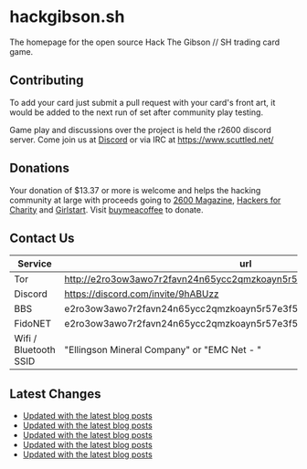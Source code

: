 # hackgibson.sh
The homepage for the open source Hack The Gibson // SH trading card game.


## Contributing

To add your card just submit a pull request with your card's front art, it would be added to the next run of set after community play testing.

Game play and discussions over the project is held the r2600 discord server. Come join us at [Discord](https://discord.com/invite/9hABUzz) or via IRC at https://www.scuttled.net/


## Donations

Your donation of $13.37 or more is welcome and helps the hacking community at large with proceeds going to [2600 Magazine](https://2600.com/), [Hackers for Charity](https://hackersforcharity.org) and [Girlstart](https://girlstart.org).  Visit [buymeacoffee](https://www.buymeacoffee.com/hackgibson.sh) to donate.


## Contact Us

Service | url
-|-
Tor | http://e2ro3ow3awo7r2favn24n65ycc2qmzkoayn5r57e3f56nvjwdcgg32ad.onion
Discord | https://discord.com/invite/9hABUzz
BBS | e2ro3ow3awo7r2favn24n65ycc2qmzkoayn5r57e3f56nvjwdcgg32ad.onion:23
FidoNET | e2ro3ow3awo7r2favn24n65ycc2qmzkoayn5r57e3f56nvjwdcgg32ad.onion:24554
Wifi / Bluetooth SSID | "Ellingson Mineral Company" or "EMC Net - <fidonet address>"

## Latest Changes
<!-- BLOG-POST-LIST:START -->
- [Updated with the latest blog posts](https://github.com/DFW2600/hackgibson.sh/commit/afdef628d9433a0f53b98c56f5e06c4ebff396ea)
- [Updated with the latest blog posts](https://github.com/DFW2600/hackgibson.sh/commit/6a31ca04571a5e4b0967db17c2a770f6b66bdc6b)
- [Updated with the latest blog posts](https://github.com/DFW2600/hackgibson.sh/commit/5d78ab7f442d77c35eb43fef21b5529ed2d97bac)
- [Updated with the latest blog posts](https://github.com/DFW2600/hackgibson.sh/commit/8393ffdc253751da4ce5e69efbb6ad7a221e508c)
- [Updated with the latest blog posts](https://github.com/DFW2600/hackgibson.sh/commit/c806b0e2134c46c9d4a4db1aefe9e6e6797a4920)
<!-- BLOG-POST-LIST:END -->
